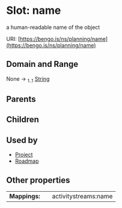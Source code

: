 
# Slot: name


a human-readable name of the object

URI: [https://bengo.is/ns/planning/name](https://bengo.is/ns/planning/name)


## Domain and Range

None &#8594;  <sub>1..1</sub> [String](types/String.md)

## Parents


## Children


## Used by

 * [Project](Project.md)
 * [Roadmap](Roadmap.md)

## Other properties

|  |  |  |
| --- | --- | --- |
| **Mappings:** | | activitystreams:name |

